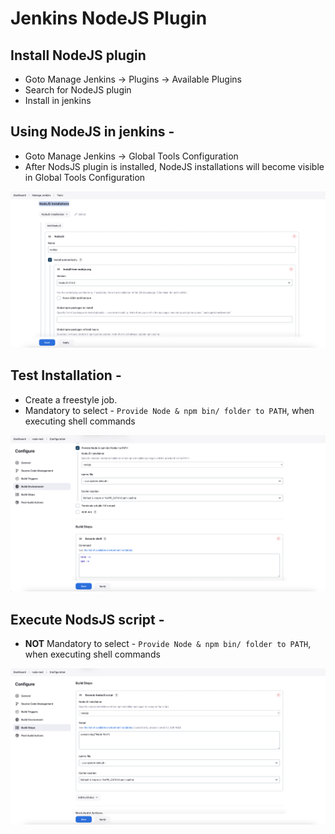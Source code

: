 # Jenkins NodeJS Plugin


## Install NodeJS plugin
- Goto Manage Jenkins -> Plugins -> Available Plugins
- Search for NodeJS plugin
- Install in jenkins

## Using NodeJS in jenkins - 
- Goto Manage Jenkins -> Global Tools Configuration
- After NodsJS plugin is installed, NodeJS installations will become visible in Global Tools Configuration

![NodeJS Installation](../images/jenkins-nodejs-tools-configuration.png)

## Test Installation - 
- Create a freestyle job.
- Mandatory to select - `Provide Node & npm bin/ folder to PATH`, when executing shell commands

![NodeJS shell command](../images/jenkins-execute-nodejs-shell-command.png)

## Execute NodsJS script -
- **NOT** Mandatory to select - `Provide Node & npm bin/ folder to PATH`, when executing shell commands

![Execute NodeJS script](../images/jenkins-execute-nodejs-script.png)

